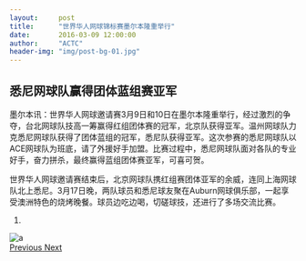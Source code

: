 ```yaml
---
layout:     post
title:      "世界华人网球锦标赛墨尔本隆重举行"
date:       2016-03-09 12:00:00
author:     "ACTC"
header-img: "img/post-bg-01.jpg"
---
```

<!-- <h2>世界华人网球锦标赛墨尔本隆重举行</h2> -->
<h2>悉尼网球队赢得团体蓝组赛亚军</h2>

<p>墨尔本讯：世界华人网球邀请赛3月9日和10日在墨尔本隆重举行，经过激烈的争夺，台北网球队技高一筹赢得红组团体赛的冠军，北京队获得亚军。温州网球队力克悉尼网球队获得了团体蓝组的冠军，悉尼队获得亚军。这次参赛的悉尼网球队以ACE网球队为班底，请了外援好手加盟。比赛过程中，悉尼网球队面对各队的专业好手，奋力拼杀，最终赢得蓝组团体赛亚军，可喜可贺。</p>
<p>世界华人网球邀请赛结束后，北京网球队携红组赛团体亚军的余威，连同上海网球队北上悉尼。3月17日晚，两队球员和悉尼球友聚在Auburn网球俱乐部，一起享受澳洲特色的烧烤晚餐。球员边吃边喝，切磋球技，还进行了多场交流比赛。</p>

<div class="row text-center">
    <div class="col-xs-12 col-sm-12 col-md-10 col-md-offset-1 col-lg-10 col-lg-offset-1">
        <div id="carousel-example-generic" class="carousel slide" data-ride="carousel">
            <!-- Indicators -->
            <ol class="carousel-indicators">
                <li data-target="#carousel-example-generic" data-slide-to="0" class="active"></li>
            </ol>
            <!-- Wrapper for slides -->
            <div class="carousel-inner" role="listbox">
                <div class="item active">
                    <img src="{{ site.baseurl }}/img/2016/03/a.jpg" alt="a">
                    <div class="carousel-caption">
                    </div>
                </div>
            </div>
            <!-- Controls -->
            <a class="left carousel-control" href="#carousel-example-generic" role="button" data-slide="prev">
                <span class="glyphicon glyphicon-chevron-left" aria-hidden="true"></span>
                <span class="sr-only">Previous</span>
            </a>
            <a class="right carousel-control" href="#carousel-example-generic" role="button" data-slide="next">
                <span class="glyphicon glyphicon-chevron-right" aria-hidden="true"></span>
                <span class="sr-only">Next</span>
            </a>
        </div>
    </div>
</div>
